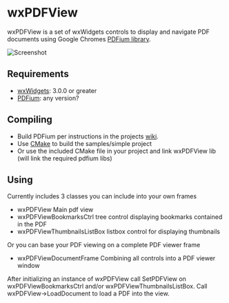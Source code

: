 wxPDFView
=========

wxPDFView is a set of wxWidgets controls to display and 
navigate PDF documents using Google Chromes [PDFium library][2].

![Screenshot](https://tct2k.github.io/wxPDFView/images/PDFViewDocumentFrame.png "wxPDFViewDocumentFrame")

Requirements
------------
* [wxWidgets][1]: 3.0.0  or greater
* [PDFium][2]: any version?

Compiling
---------
* Build PDFium per instructions in the projects [wiki][3].
* Use [CMake][4] to build the samples/simple project
* Or use the  included CMake file in your project and link wxPDFView lib (will link the required pdfium libs)

Using
-----
Currently includes 3 classes you can include into your own frames
* wxPDFView Main pdf view
* wxPDFViewBookmarksCtrl tree control displaying bookmarks contained in the PDF
* wxPDFViewThumbnailsListBox listbox control for displaying thumbnails

Or you can base your PDF viewing on a complete PDF viewer frame
* wxPDFViewDocumentFrame Combining all controls into a PDF viewer window

After initializing an instance of wxPDFView call SetPDFView on wxPDFViewBookmarksCtrl 
and/or wxPDFViewThumbnailsListBox. Call wxPDFView->LoadDocument to load a PDF into the 
view.


[1]: http://www.wxwidgets.org
[2]: https://code.google.com/p/pdfium/
[3]: https://code.google.com/p/pdfium/wiki/Build
[4]: http://cmake.org/
